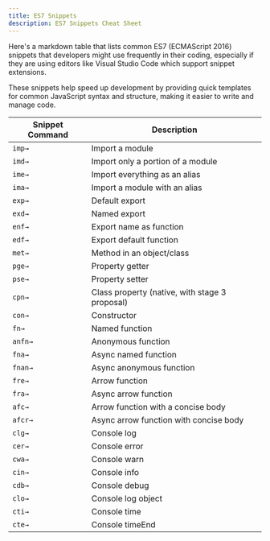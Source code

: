 ```yaml
---
title: ES7 Snippets
description: ES7 Snippets Cheat Sheet
---
```


Here's a markdown table that lists common ES7 (ECMAScript 2016) snippets that developers might use frequently in their coding, especially if they are using editors like Visual Studio Code which support snippet extensions.

These snippets help speed up development by providing quick templates for common JavaScript syntax and structure, making it easier to write and manage code.

| Snippet Command | Description                                    |
| --------------- | ---------------------------------------------- |
| `imp→`          | Import a module                                |
| `imd→`          | Import only a portion of a module              |
| `ime→`          | Import everything as an alias                  |
| `ima→`          | Import a module with an alias                  |
| `exp→`          | Default export                                 |
| `exd→`          | Named export                                   |
| `enf→`          | Export name as function                        |
| `edf→`          | Export default function                        |
| `met→`          | Method in an object/class                      |
| `pge→`          | Property getter                                |
| `pse→`          | Property setter                                |
| `cpn→`          | Class property (native, with stage 3 proposal) |
| `con→`          | Constructor                                    |
| `fn→`           | Named function                                 |
| `anfn→`         | Anonymous function                             |
| `fna→`          | Async named function                           |
| `fnan→`         | Async anonymous function                       |
| `fre→`          | Arrow function                                 |
| `fra→`          | Async arrow function                           |
| `afc→`          | Arrow function with a concise body             |
| `afcr→`         | Async arrow function with concise body         |
| `clg→`          | Console log                                    |
| `cer→`          | Console error                                  |
| `cwa→`          | Console warn                                   |
| `cin→`          | Console info                                   |
| `cdb→`          | Console debug                                  |
| `clo→`          | Console log object                             |
| `cti→`          | Console time                                   |
| `cte→`          | Console timeEnd                                |
